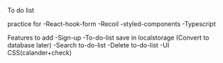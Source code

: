 To do list

practice for
-React-hook-form
-Recoil
-styled-components
-Typescript

Features to add
-Sign-up
-To-do-list save in localstorage (Convert to database later)
-Search to-do-list
-Delete to-do-list
-UI CSS(calander+check)
